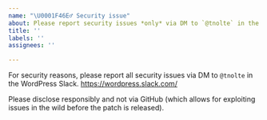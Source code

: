 ```yaml
---
name: "\U0001F46E‍♂️ Security issue"
about: Please report security issues *only* via DM to `@tnolte` in the WordPress Slack. https://wordpress.slack.com/
title: ''
labels: ''
assignees: ''

---
```


For security reasons, please report all security issues via DM to `@tnolte` in the WordPress Slack. https://wordpress.slack.com/

Please disclose responsibly and not via GitHub (which allows for exploiting issues in the wild before the patch is released).
